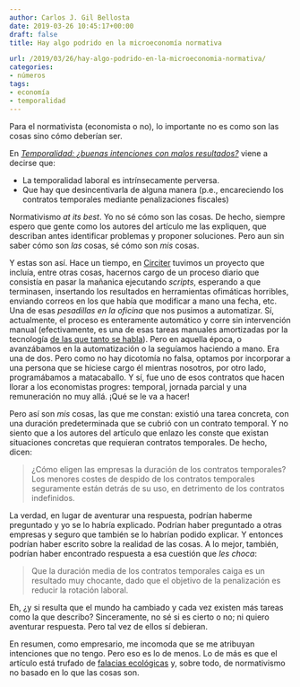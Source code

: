 ```yaml
---
author: Carlos J. Gil Bellosta
date: 2019-03-26 10:45:17+00:00
draft: false
title: Hay algo podrido en la microeconomía normativa

url: /2019/03/26/hay-algo-podrido-en-la-microeconomia-normativa/
categories:
- números
tags:
- economía
- temporalidad
---
```


Para el normativista (economista o no), lo importante no es como son las cosas sino cómo deberían ser.

En [_Temporalidad: ¿buenas intenciones con malos resultados?_](http://nadaesgratis.es/bentolila/temporalidad-buenas-intenciones-con-malos-resultados) viene a decirse que:

* La temporalidad laboral es intrínsecamente perversa.
* Que hay que desincentivarla de alguna manera (p.e., encareciendo los contratos temporales mediante penalizaciones fiscales)

Normativismo _at its best_. Yo no sé cómo son las cosas. De hecho, siempre espero que gente como los autores del artículo me las expliquen, que describan antes identificar problemas y proponer soluciones. Pero aun sin saber cómo son _las_ cosas, sé cómo son _mis_ cosas.

Y estas son así. Hace un tiempo, en [Circiter](http://www.circiter.es) tuvimos un proyecto que incluía, entre otras cosas, hacernos cargo de un proceso diario que consistía en pasar la mañanica ejecutando _scripts_, esperando a que terminasen, insertando los resultados en herramientas ofimáticas horribles, enviando correos en los que había que modificar a mano una fecha, etc. Una de esas _pesadillas en la oficina_ que nos pusimos a automatizar. Sí, actualmente, el proceso es enteramente automático y corre sin intervención manual (efectivamente, es una de esas tareas manuales amortizadas por la tecnología [de las que tanto se habla](https://scholar.google.es/scholar?q=technology+replacing+humans&hl=es&as_sdt=0&as_vis=1&oi=scholart)). Pero en aquella época, o avanzábamos en la automatización o la seguíamos haciendo a mano. Era una de dos. Pero como no hay dicotomía no falsa, optamos por incorporar a una persona que se hiciese cargo él mientras nosotros, por otro lado, programábamos a matacaballo. Y sí, fue uno de esos contratos que hacen llorar a los economistas progres: temporal, jornada parcial y una remuneración no muy allá. ¡Qué se le va a hacer!

Pero así son _mis_ cosas, las que me constan: existió una tarea concreta, con una duración predeterminada que se cubrió con un contrato temporal. Y no siento que a los autores del artículo que enlazo les conste que existan situaciones concretas que requieran contratos temporales. De hecho, dicen:

>¿Cómo eligen las empresas la duración de los contratos temporales? Los menores costes de despido de los contratos temporales seguramente están detrás de su uso, en detrimento de los contratos indefinidos.

La verdad, en lugar de aventurar una respuesta, podrían haberme preguntado y yo se lo habría explicado. Podrían haber preguntado a otras empresas y seguro que también se lo habrían podido explicar. Y entonces podrían haber escrito sobre la realidad de las cosas. A lo mejor, también, podrían haber encontrado respuesta a esa cuestión que _les choca_:

>Que la duración media de los contratos temporales caiga es un resultado muy chocante, dado que el objetivo de la penalización es reducir la rotación laboral.

Eh, ¿y si resulta que el mundo ha cambiado y cada vez existen más tareas como la que describo? Sinceramente, no sé si es cierto o no; ni quiero aventurar respuesta. Pero tal vez de ellos sí debieran.

En resumen, como empresario, me incomoda que se me atribuyan intenciones que no tengo. Pero eso es lo de menos. Lo de más es que el artículo está trufado de [falacias ecológicas](https://es.wikipedia.org/wiki/Falacia_ecol%C3%B3gica) y, sobre todo, de normativismo no basado en lo que las cosas son.